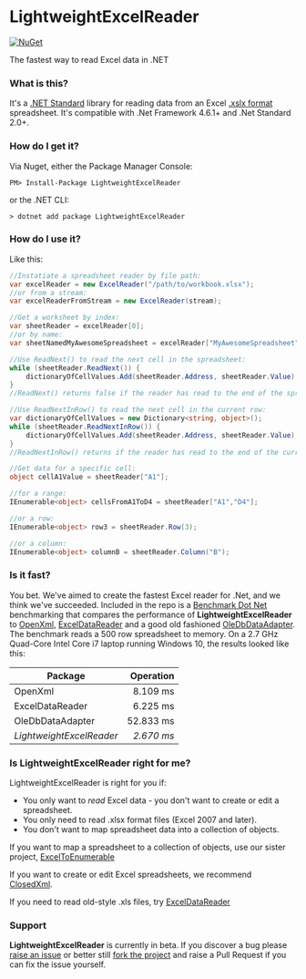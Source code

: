 # LightweightExcelReader

[![NuGet](https://img.shields.io/nuget/v/LightweightExcelReader.svg)](https://www.nuget.org/packages/LightweightExcelReader)

The fastest way to read Excel data in .NET

### What is this?
It's a [.NET Standard](https://docs.microsoft.com/en-us/dotnet/standard/net-standard) library for reading data from an Excel [.xslx format](https://stackoverflow.com/questions/18334314/what-do-excel-xml-cell-attribute-values-mean/18346273#18346273) spreadsheet. It's compatible with .Net Framework 4.6.1+ and .Net Standard 2.0+.

### How do I get it?
Via Nuget, either the Package Manager Console:

```
PM> Install-Package LightweightExcelReader
```
or the .NET CLI:

```
> dotnet add package LightweightExcelReader
```
### How do I use it?

Like this:

```C#
//Instatiate a spreadsheet reader by file path:
var excelReader = new ExcelReader("/path/to/workbook.xlsx");
//or from a stream:
var excelReaderFromStream = new ExcelReader(stream);

//Get a worksheet by index:
var sheetReader = excelReader[0];
//or by name:
var sheetNamedMyAwesomeSpreadsheet = excelReader["MyAwesomeSpreadsheet"];

//Use ReadNext() to read the next cell in the spreadsheet:
while (sheetReader.ReadNext()) {
    dictionaryOfCellValues.Add(sheetReader.Address, sheetReader.Value);
}
//ReadNext() returns false if the reader has read to the end of the spreadsheet

//Use ReadNextInRow() to read the next cell in the current row:
var dictionaryOfCellValues = new Dictionary<string, object>();
while (sheetReader.ReadNextInRow()) {
    dictionaryOfCellValues.Add(sheetReader.Address, sheetReader.Value);
}
//ReadNextInRow() returns if the reader has read to the end of the current row:

//Get data for a specific cell:
object cellA1Value = sheetReader["A1"];

//for a range:
IEnumerable<object> cellsFromA1ToD4 = sheetReader["A1","D4"];

//or a row:
IEnumerable<object> row3 = sheetReader.Row(3);

//or a column:
IEnumerable<object> columnB = sheetReader.Column("B");

```
### Is it fast?
You bet. We've aimed to create the fastest Excel reader for .Net, and we think we've succeeded. Included in the repo is a [Benchmark Dot Net](https://github.com/dotnet/BenchmarkDotNet) benchmarking that compares the performance of  **LightweightExcelReader** to [OpenXml](https://www.nuget.org/packages/DocumentFormat.OpenXml/), [ExcelDataReader](https://github.com/ExcelDataReader/ExcelDataReader) and a good old fashioned [OleDbDataAdapter](https://docs.microsoft.com/en-us/dotnet/api/system.data.oledb.oledbdataadapter?view=netframework-4.8). The benchmark reads a 500 row spreadsheet to memory. On a 2.7 GHz Quad-Core Intel Core i7 laptop running Windows 10, the results looked like this:

| Package                  |  Operation |
|--------------------------|-----------:|
|  OpenXml                 | 8.109 ms   |
|  ExcelDataReader         | 6.225 ms   |
|  OleDbDataAdapter        | 52.833 ms  |
| *LightweightExcelReader* | *2.670 ms* |

### Is LightweightExcelReader right for me?
LightweightExcelReader is right for you if:

* You only want to *read* Excel data - you don't want to create or edit a spreadsheet.
* You only need to read .xlsx format files (Excel 2007 and later).
* You don't want to map spreadsheet data into a collection of objects.

If you want to map a spreadsheet to a collection of objects, use our sister project, [ExcelToEnumerable](https://github.com/ChrisHodges/ExcelToEnumerable)

If you want to create or edit Excel spreadsheets, we recommend [ClosedXml](https://github.com/ClosedXML/ClosedXML).

If you need to read old-style .xls files, try [ExcelDataReader](https://github.com/ExcelDataReader/ExcelDataReader)



### Support
**LightweightExcelReader** is currently in beta. If you discover a bug please [raise an issue](https://github.com/ChrisHodges/LightweightExcelReader/issues/new) or better still [fork the project](https://help.github.com/en/github/getting-started-with-github/fork-a-repo) and raise a Pull Request if you can fix the issue yourself.
